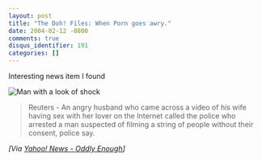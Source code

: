 ```yaml
---
layout: post
title: "The Doh! Files: When Porn goes awry."
date: 2004-02-12 -0800
comments: true
disqus_identifier: 191
categories: []
---
```

Interesting news item I found

![Man with a look of shock](/images/shock.jpg)

> Reuters - An angry husband who came across a video of his wife having
> sex with her lover on the Internet called the police who arrested a
> man suspected of filming a string of people without their consent,
> police say.

*[Via [Yahoo! News - Oddly
Enough](http://us.rd.yahoo.com/dailynews/rss/757/*http://story.news.yahoo.com/news?tmpl=story2&u=/nm/20040212/od_uk_nm/oukoe_odd_greece_porn "Man finds wife on porn clip")]*

